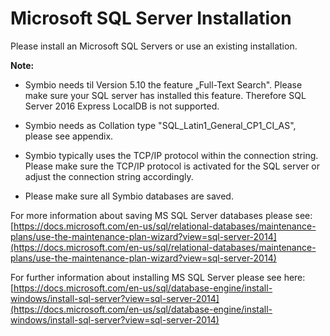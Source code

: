 # Microsoft SQL Server Installation

Please install an Microsoft SQL Servers or use an existing installation.

**Note:**

- Symbio needs til Version 5.10 the feature „Full-Text Search&quot;. Please make sure your SQL server has installed this feature. Therefore SQL Server 2016 Express LocalDB is not supported.

- Symbio needs as Collation type &quot;SQL\_Latin1\_General\_CP1\_CI\_AS&quot;, please see appendix.

- Symbio typically uses the TCP/IP protocol within the connection string. Please make sure the TCP/IP protocol is activated for the SQL server or adjust the connection string accordingly.

- Please make sure all Symbio databases are saved.

For more information about saving MS SQL Server databases please see:
[https://docs.microsoft.com/en-us/sql/relational-databases/maintenance-plans/use-the-maintenance-plan-wizard?view=sql-server-2014](https://docs.microsoft.com/en-us/sql/relational-databases/maintenance-plans/use-the-maintenance-plan-wizard?view=sql-server-2014)

For further information about installing MS SQL Server please see here:
[https://docs.microsoft.com/en-us/sql/database-engine/install-windows/install-sql-server?view=sql-server-2014](https://docs.microsoft.com/en-us/sql/database-engine/install-windows/install-sql-server?view=sql-server-2014)